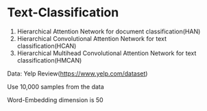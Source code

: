 # Text-Classification

1. Hierarchical Attention Network for document classification(HAN)
2. Hierarchical Convolutional Attention Network for text classification(HCAN)
3. Hierarchical Multihead Convolutional Attention Network for text classification(HMCAN)

Data: Yelp Review(https://www.yelp.com/dataset)

Use 10,000 samples from the data

Word-Embedding dimension is 50
